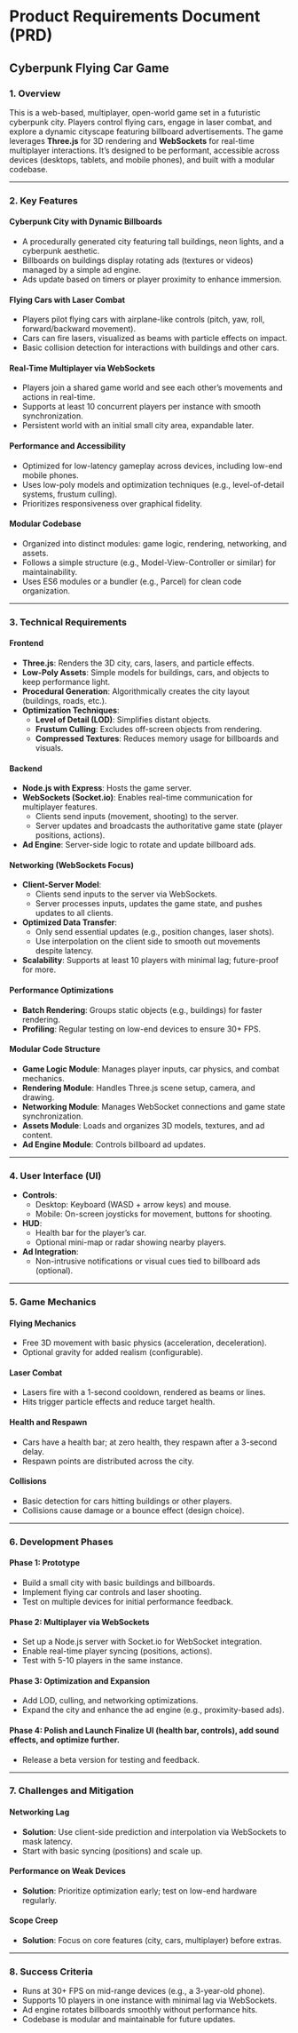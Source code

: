 
# Product Requirements Document (PRD)

## Cyberpunk Flying Car Game

### 1. Overview

This is a web-based, multiplayer, open-world game set in a futuristic cyberpunk city. Players control flying cars, engage in laser combat, and explore a dynamic cityscape featuring billboard advertisements. The game leverages **Three.js** for 3D rendering and **WebSockets** for real-time multiplayer interactions. It’s designed to be performant, accessible across devices (desktops, tablets, and mobile phones), and built with a modular codebase.

---

### 2. Key Features

#### Cyberpunk City with Dynamic Billboards

- A procedurally generated city featuring tall buildings, neon lights, and a cyberpunk aesthetic.
- Billboards on buildings display rotating ads (textures or videos) managed by a simple ad engine.
- Ads update based on timers or player proximity to enhance immersion.

#### Flying Cars with Laser Combat

- Players pilot flying cars with airplane-like controls (pitch, yaw, roll, forward/backward movement).
- Cars can fire lasers, visualized as beams with particle effects on impact.
- Basic collision detection for interactions with buildings and other cars.

#### Real-Time Multiplayer via WebSockets

- Players join a shared game world and see each other’s movements and actions in real-time.
- Supports at least 10 concurrent players per instance with smooth synchronization.
- Persistent world with an initial small city area, expandable later.

#### Performance and Accessibility

- Optimized for low-latency gameplay across devices, including low-end mobile phones.
- Uses low-poly models and optimization techniques (e.g., level-of-detail systems, frustum culling).
- Prioritizes responsiveness over graphical fidelity.

#### Modular Codebase

- Organized into distinct modules: game logic, rendering, networking, and assets.
- Follows a simple structure (e.g., Model-View-Controller or similar) for maintainability.
- Uses ES6 modules or a bundler (e.g., Parcel) for clean code organization.

---

### 3. Technical Requirements

#### Frontend

- **Three.js**: Renders the 3D city, cars, lasers, and particle effects.
- **Low-Poly Assets**: Simple models for buildings, cars, and objects to keep performance light.
- **Procedural Generation**: Algorithmically creates the city layout (buildings, roads, etc.).
- **Optimization Techniques**:
  - **Level of Detail (LOD)**: Simplifies distant objects.
  - **Frustum Culling**: Excludes off-screen objects from rendering.
  - **Compressed Textures**: Reduces memory usage for billboards and visuals.

#### Backend

- **Node.js with Express**: Hosts the game server.
- **WebSockets (Socket.io)**: Enables real-time communication for multiplayer features.
  - Clients send inputs (movement, shooting) to the server.
  - Server updates and broadcasts the authoritative game state (player positions, actions).
- **Ad Engine**: Server-side logic to rotate and update billboard ads.

#### Networking (WebSockets Focus)

- **Client-Server Model**:
  - Clients send inputs to the server via WebSockets.
  - Server processes inputs, updates the game state, and pushes updates to all clients.
- **Optimized Data Transfer**:
  - Only send essential updates (e.g., position changes, laser shots).
  - Use interpolation on the client side to smooth out movements despite latency.
- **Scalability**: Supports at least 10 players with minimal lag; future-proof for more.

#### Performance Optimizations

- **Batch Rendering**: Groups static objects (e.g., buildings) for faster rendering.
- **Profiling**: Regular testing on low-end devices to ensure 30+ FPS.

#### Modular Code Structure

- **Game Logic Module**: Manages player inputs, car physics, and combat mechanics.
- **Rendering Module**: Handles Three.js scene setup, camera, and drawing.
- **Networking Module**: Manages WebSocket connections and game state synchronization.
- **Assets Module**: Loads and organizes 3D models, textures, and ad content.
- **Ad Engine Module**: Controls billboard ad updates.

---

### 4. User Interface (UI)

- **Controls**:
  - Desktop: Keyboard (WASD + arrow keys) and mouse.
  - Mobile: On-screen joysticks for movement, buttons for shooting.
- **HUD**:
  - Health bar for the player’s car.
  - Optional mini-map or radar showing nearby players.
- **Ad Integration**:
  - Non-intrusive notifications or visual cues tied to billboard ads (optional).

---

### 5. Game Mechanics

#### Flying Mechanics

- Free 3D movement with basic physics (acceleration, deceleration).
- Optional gravity for added realism (configurable).

#### Laser Combat

- Lasers fire with a 1-second cooldown, rendered as beams or lines.
- Hits trigger particle effects and reduce target health.

#### Health and Respawn

- Cars have a health bar; at zero health, they respawn after a 3-second delay.
- Respawn points are distributed across the city.

#### Collisions

- Basic detection for cars hitting buildings or other players.
- Collisions cause damage or a bounce effect (design choice).

---

### 6. Development Phases

#### Phase 1: Prototype 

- Build a small city with basic buildings and billboards.
- Implement flying car controls and laser shooting.
- Test on multiple devices for initial performance feedback.

#### Phase 2: Multiplayer via WebSockets 

- Set up a Node.js server with Socket.io for WebSocket integration.
- Enable real-time player syncing (positions, actions).
- Test with 5-10 players in the same instance.

#### Phase 3: Optimization and Expansion 

- Add LOD, culling, and networking optimizations.
- Expand the city and enhance the ad engine (e.g., proximity-based ads).

#### Phase 4: Polish and Launch Finalize UI (health bar, controls), add sound effects, and optimize further.

- Release a beta version for testing and feedback.

---

### 7. Challenges and Mitigation

#### Networking Lag

- **Solution**: Use client-side prediction and interpolation via WebSockets to mask latency.
- Start with basic syncing (positions) and scale up.

#### Performance on Weak Devices

- **Solution**: Prioritize optimization early; test on low-end hardware regularly.

#### Scope Creep

- **Solution**: Focus on core features (city, cars, multiplayer) before extras.

---

### 8. Success Criteria

- Runs at 30+ FPS on mid-range devices (e.g., a 3-year-old phone).
- Supports 10 players in one instance with minimal lag via WebSockets.
- Ad engine rotates billboards smoothly without performance hits.
- Codebase is modular and maintainable for future updates.
